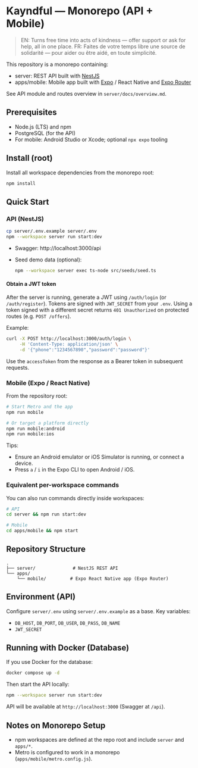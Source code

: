 # Kayndful — Monorepo (API + Mobile)

> EN: Turns free time into acts of kindness — offer support or ask for help, all in one place.
> FR: Faites de votre temps libre une source de solidarité — pour aider ou être aidé, en toute simplicité.

This repository is a monorepo containing:

- server: REST API built with [NestJS](https://nestjs.com/)
- apps/mobile: Mobile app built with [Expo](https://expo.dev/) / React Native and [Expo Router](https://expo.github.io/router/)

See API module and routes overview in `server/docs/overview.md`.

## Prerequisites

- Node.js (LTS) and npm
- PostgreSQL (for the API)
- For mobile: Android Studio or Xcode; optional `npx expo` tooling

## Install (root)

Install all workspace dependencies from the monorepo root:

```bash
npm install
```

## Quick Start

### API (NestJS)

```bash
cp server/.env.example server/.env
npm --workspace server run start:dev
```

- Swagger: http://localhost:3000/api
- Seed demo data (optional):

  ```bash
  npm --workspace server exec ts-node src/seeds/seed.ts
  ```

#### Obtain a JWT token

After the server is running, generate a JWT using `/auth/login` (or `/auth/register`). Tokens are signed with `JWT_SECRET` from your `.env`. Using a token signed with a different secret returns `401 Unauthorized` on protected routes (e.g. `POST /offers`).

Example:

```bash
curl -X POST http://localhost:3000/auth/login \
     -H 'Content-Type: application/json' \
     -d '{"phone":"1234567890","password":"password"}'
```

Use the `accessToken` from the response as a Bearer token in subsequent requests.

### Mobile (Expo / React Native)

From the repository root:

```bash
# Start Metro and the app
npm run mobile

# Or target a platform directly
npm run mobile:android
npm run mobile:ios
```

Tips:
- Ensure an Android emulator or iOS Simulator is running, or connect a device.
- Press `a` / `i` in the Expo CLI to open Android / iOS.

### Equivalent per-workspace commands

You can also run commands directly inside workspaces:

```bash
# API
cd server && npm run start:dev

# Mobile
cd apps/mobile && npm start
```

## Repository Structure

```
.
├── server/              # NestJS REST API
└── apps/
    └── mobile/         # Expo React Native app (Expo Router)
```

## Environment (API)

Configure `server/.env` using `server/.env.example` as a base. Key variables:

- `DB_HOST`, `DB_PORT`, `DB_USER`, `DB_PASS`, `DB_NAME`
- `JWT_SECRET`

## Running with Docker (Database)

If you use Docker for the database:

```bash
docker compose up -d
```

Then start the API locally:

```bash
npm --workspace server run start:dev
```

API will be available at `http://localhost:3000` (Swagger at `/api`).

## Notes on Monorepo Setup

- npm workspaces are defined at the repo root and include `server` and `apps/*`.
- Metro is configured to work in a monorepo (`apps/mobile/metro.config.js`).


